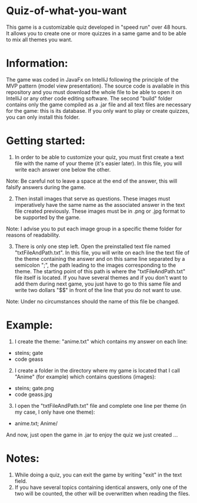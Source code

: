 # Quiz-of-what-you-want
This game is a customizable quiz developed in "speed run" over 48 hours. It allows you to create one or more quizzes in a same game and to be able to mix all themes you want.

# Information:
The game was coded in JavaFx on IntelliJ following the principle of the MVP pattern (model view presentation). The source code is available in this repository and you must download the whole file to be able to open it on IntelliJ or any other code editing software.
The second "build" folder contains only the game compiled as a .jar file and all text files are necessary for the game: this is its database. If you only want to play or create quizzes, you can only install this folder.

# Getting started:
1) In order to be able to customize your quiz, you must first create a text file with the name of your theme (it's easier later). In this file, you will write each answer one below the other.

Note: Be careful not to leave a space at the end of the answer, this will falsify answers during the game.

2) Then install images that serve as questions. These images must imperatively have the same name as the associated answer in the text file created previously. These images must be in .png or .jpg format to be supported by the game.

Note: I advise you to put each image group in a specific theme folder for reasons of readability.

3) There is only one step left. Open the preinstalled text file named "txtFileAndPath.txt". In this file, you will write on each line the text file of the theme containing the answer and on this same line separated by a semicolon ";", the path leading to the images corresponding to the theme. The starting point of this path is where the "txtFileAndPath.txt" file itself is located. If you have several themes and if you don't want to add them during next game, you just have to go to this same file and write two dollars "$$" in front of the line that you do not want to use.

Note: Under no circumstances should the name of this file be changed.

# Example:
1) I create the theme: "anime.txt" which contains my answer on each line:
- steins; gate
- code geass

2) I create a folder in the directory where my game is located that I call "Anime" (for example) which contains questions (images):
- steins; gate.png
- code geass.jpg

3) I open the "txtFileAndPath.txt" file and complete one line per theme (in my case, I only have one theme):
- anime.txt; Anime/

And now, just open the game in .jar to enjoy the quiz we just created ...

# Notes:
1) While doing a quiz, you can exit the game by writing "exit" in the text field.
2) If you have several topics containing identical answers, only one of the two will be counted, the other will be overwritten when reading the files.
